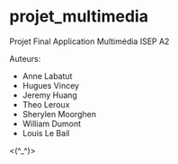 # projet_multimedia

Projet Final Application Multimédia
ISEP A2

Auteurs:
- Anne Labatut
- Hugues Vincey
- Jeremy Huang
- Theo Leroux
- Sherylen Moorghen
- William Dumont
- Louis Le Bail
 
<(^_^)>
